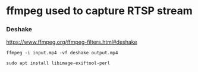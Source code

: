 # ffmpeg used to capture RTSP stream

### Deshake
https://www.ffmpeg.org/ffmpeg-filters.html#deshake
```
ffmpeg -i input.mp4 -vf deshake output.mp4
```


```
sudo apt install libimage-exiftool-perl
```
